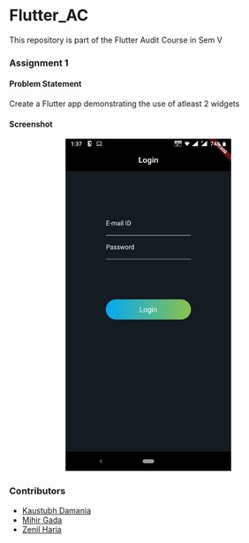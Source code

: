 # Flutter_AC
This repository is part of the Flutter Audit Course in Sem V

### Assignment 1
#### Problem Statement
Create a Flutter app demonstrating the use of atleast 2 widgets

#### Screenshot
<div align=center>
<img src="./assets/ss1.png" width=300px>
</div>

### Contributors

- [Kaustubh Damania](https://github.com/KaustubhDamania)
- [Mihir Gada](https://github.com/mihir2510)
- [Zenil Haria](https://github.com/zenilharia26)
